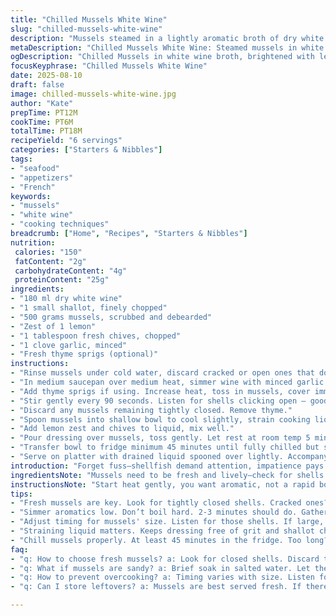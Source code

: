 ```yaml
---
title: "Chilled Mussels White Wine"
slug: "chilled-mussels-white-wine"
description: "Mussels steamed in a lightly aromatic broth of dry white wine and shallots, chilled until firm but tender. A quick cook brightened by lemon zest and fresh chives, turning the mellow seafood sweet and briny, served cool. Variations with dry vermouth and garlic add punch; thyme infuses earthiness. Technique emphasizes even opening and avoiding rubbery shells. Visual cues over strict timing, tossing out unopened mussels. Refreshing start for six, partnered with rustic bread or crisp greens."
metaDescription: "Chilled Mussels White Wine: Steamed mussels in white wine broth with lemon zest, served cool. A refreshing start to any meal."
ogDescription: "Chilled Mussels in white wine broth, brightened with lemon zest. Perfect for a light start. Discover the ease of this classic French-Canadian dish."
focusKeyphrase: "Chilled Mussels White Wine"
date: 2025-08-10
draft: false
image: chilled-mussels-white-wine.jpg
author: "Kate"
prepTime: PT12M
cookTime: PT6M
totalTime: PT18M
recipeYield: "6 servings"
categories: ["Starters & Nibbles"]
tags:
- "seafood"
- "appetizers"
- "French"
keywords:
- "mussels"
- "white wine"
- "cooking techniques"
breadcrumb: ["Home", "Recipes", "Starters & Nibbles"]
nutrition: 
 calories: "150"
 fatContent: "2g"
 carbohydrateContent: "4g"
 proteinContent: "25g"
ingredients:
- "180 ml dry white wine"
- "1 small shallot, finely chopped"
- "500 grams mussels, scrubbed and debearded"
- "Zest of 1 lemon"
- "1 tablespoon fresh chives, chopped"
- "1 clove garlic, minced"
- "Fresh thyme sprigs (optional)"
instructions:
- "Rinse mussels under cold water, discard cracked or open ones that don't close when tapped."
- "In medium saucepan over medium heat, simmer wine with minced garlic and shallot until aromatic, about 2-3 minutes; skim any foam."
- "Add thyme sprigs if using. Increase heat, toss in mussels, cover immediately."
- "Stir gently every 90 seconds. Listen for shells clicking open – good indicator. Around 5-6 minutes total. Stop when almost all open to prevent toughness."
- "Discard any mussels remaining tightly closed. Remove thyme."
- "Spoon mussels into shallow bowl to cool slightly, strain cooking liquid through fine sieve, reserve."
- "Add lemon zest and chives to liquid, mix well."
- "Pour dressing over mussels, toss gently. Let rest at room temp 5 minutes to absorb flavors."
- "Transfer bowl to fridge minimum 45 minutes until fully chilled but shells retain slight sheen."
- "Serve on platter with drained liquid spooned over lightly. Accompany with toasted country bread or fresh greens."
introduction: "Forget fuss—shellfish demand attention, impatience pays off only in rubbery bites. Quick steam in white wine, shallow aroma of shallot and garlic rising as soon as liquid nears boil. Pop, pop—the telltale sound of shells cracking open in sync. Critical moment: immediately pull off heat or risk grit between teeth and rubber bounce. Cool down must be deliberate not rushed; chilled mussels hold their succulence and bloom with extra brightness from lemon and chives added after cooking. A pinch of thyme in the broth? Earthy depth but optional, don’t over herb. Timing looks tight but watch those shells. Closer to six minutes than five if they’re large. No sad closed shells on the plate here. Practical twist: swap dry vermouth for wine to deepen flavor, especially if wine is too sweet. Garlic is a subtle undercurrent, not a shout. Serve cold, with a crunch on side to cut through ocean’s salt. No dairy muddling purity. Refreshing start that’s deceptively simple but demands respect."
ingredientsNote: "Mussels need to be fresh and lively—check for shells tightly closed or that close when nudged. Avoid ones cracked or gaping open even before cooking; they’re a quick discard. If shellfish is sandy, soak briefly in salted cold water to purge grit before rinsing. Shallots bring mild onion flavor, less assertive than regular onions or leeks. Garlic is optional but adds a nice savory note; mince finely so it doesn’t overpower. Lemon zest brightens post-cooking dressing—zest only, no pith or bitter notes. Chives fresh cut at end for color and mild onion punch. Thyme sprigs optional but recommended if you want a subtle herbal backdrop that won’t clash. Wine must be dry and crisp, anything heavy or sweet dulls the final flavor. Vermouth swap? Use slightly less since it’s more concentrated and aromatic. Keep ingredients accessible—no fancy shells or exotic add-ins needed here."
instructionsNote: "Start heat gently, you want aromatic, not a rapid boil that toughens shells. Skim any froth early to keep broth clear. Constant stirring gently every minute and a half ensures even heat and prevents mussels hiding at bottom getting overcooked. Listen for clicks, that’s your visual cue that shells are opening well, don’t rely purely on timer. Once opened, stop heat immediately or shells tighten and chew tough. Straining liquid before adding lemon zest and chives keeps dressing smooth and free of grit or shallots chunks. Toss gently; mussels delicate but need coating. Letting sit briefly at room temp opens flavor into shells before chilling. Chill minimum 45min (not longer than 2 hrs) so flesh stays tender yet cool, flavors meld fine-tuned. Serve with slotted spoon or drain briefly to prevent soggy shells. Toasted rustic bread or fresh herbs on side are simple but effective accompaniments. Avoid overcrowding plate to keep clammy shells from steaming instead of chilling."
tips:
- "Fresh mussels are key. Look for tightly closed shells. Cracked ones? Toss. Discard those that don’t close after a light tap. Shake off sand by brief soak in salted water."
- "Simmer aromatics low. Don’t boil hard. 2-3 minutes should do. Gather garlic and shallots aroma. Skim foam as it forms. Heavy froth clouds broth."
- "Adjust timing for mussels' size. Listen for those shells. If large, you might need closer to six minutes. Stop heat right away when they open fully."
- "Straining liquid matters. Keeps dressing free of grit and shallot chunks. Add zest and chives after cooking to preserve their brightness. Don’t skip that step."
- "Chill mussels properly. At least 45 minutes in the fridge. Too long? They lose tenderness. Serve with toasted bread—the crunch balances the ocean's salinity. Greens optional."
faq:
- "q: How to choose fresh mussels? a: Look for closed shells. Discard them if cracked. They should close when tapped. Check for liveliness. Rinse off sand well."
- "q: What if mussels are sandy? a: Brief soak in salted water. Let them purge grit. Rinse under cold water. Make sure to check shells again."
- "q: How to prevent overcooking? a: Timing varies with size. Listen for clicks, shells opening. Pull heat when most open. Avoid rubbery texture."
- "q: Can I store leftovers? a: Mussels are best served fresh. If there’s any left, store in fridge for up to two hours. Discard any unconsumed mussels."

---
```

